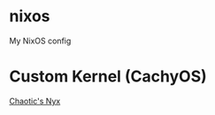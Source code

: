 # nixos
My NixOS config

# Custom Kernel (CachyOS)
[Chaotic's Nyx](https://github.com/chaotic-cx/nyx)